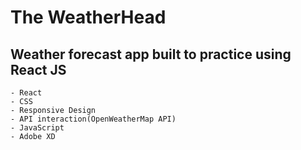 # The WeatherHead
## Weather forecast app built to practice using React JS
	- React
	- CSS
	- Responsive Design
	- API interaction(OpenWeatherMap API)
	- JavaScript
	- Adobe XD
